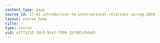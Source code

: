 ```yaml
---
content_type: page
course_id: 17-41-introduction-to-international-relations-spring-2018
layout: course_home
title: ''
type: course
uid: a1771233-1dc0-91e2-7309-1bfd91c54ab5
---
```

